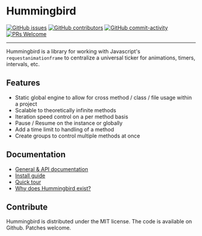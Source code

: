 # Hummingbird

[![GitHub issues](https://img.shields.io/github/issues/kennyarehart/hummingbird.svg?style=flat-square)](https://github.com/kennyarehart/hummingbird)
[![GitHub contributors](https://img.shields.io/github/contributors/kennyarehart/hummingbird.svg?style=flat-square)](https://github.com/kennyarehart/hummingbird/graphs/contributors/)
[![GitHub commit-activity](https://img.shields.io/github/commit-activity/y/kennyarehart/hummingbird.svg?style=flat-square)](https://github.com/kennyarehart/hummingbird/commits/master)
[![PRs Welcome](https://img.shields.io/badge/PRs-welcome-brightgreen.svg?style=flat-square)](http://makeapullrequest.com)

---

Hummingbird is a library for working with Javascript's <code>requestanimationframe</code> to centralize a universal ticker for animations, timers, intervals, etc.

## Features

-   Static global engine to allow for cross method / class / file usage within a project
-   Scalable to theoretically infinite methods
-   Iteration speed control on a per method basis
-   Pause / Resume on the instance or globally
-   Add a time limit to handling of a method
-   Create groups to control multiple methods at once

## Documentation

-   [General & API documentation]()
-   [Install guide](./tutorial-install.html)
-   [Quick tour](./tutorial-tour.html)
-   [Why does Hummingbird exist?](./tutorial-why-exist.html)

## Contribute

Hummingbird is distributed under the MIT license. The code is available on Github. Patches welcome.
